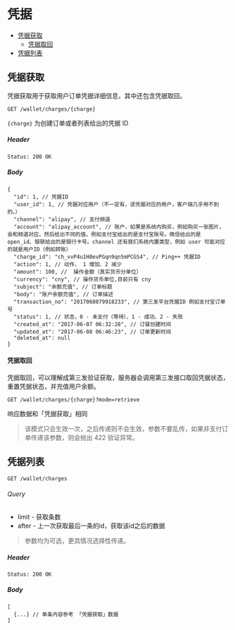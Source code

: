 # 凭据

- [凭据获取](#凭据获取)
    - [凭据取回](#凭据取回)
- [凭据列表](#凭据列表)

## 凭据获取

凭据获取用于获取用户订单凭据详细信息，其中还包含凭据取回。

```
GET /wallet/charges/{charge}
```

`{charge}` 为创建订单或者列表给出的凭据 ID

##### Header

```
Status: 200 OK
```

##### Body

```json5
{
  "id": 1, // 凭据ID
  "user_id": 1, // 凭据对应用户（不一定有，该凭据对应的用户，客户端几乎用不到的。）
  "channel": "alipay", // 支付频道
  "account": "alipay_account", // 账户，如果是系统内购买，例如购买一张图片，会和频道对应，然后给出不同的值，例如支付宝给出的是支付宝账号。微信给出的是 open_id、银联给出的是银行卡号。channel 还有我们系统内置类型，例如 user 可能对应的就是用户ID（例如转账）
  "charge_id": "ch_vvP4u1H0evPGqn9qn5mPCGS4", // Ping++ 凭据ID
  "action": 1, // 动作， 1 增加、2 减少
  "amount": 100, //  操作金额（真实货币分单位）
  "currency": "cny", // 操作货币单位,目前只有 cny 
  "subject": "余额充值", // 订单标题
  "body": "账户余额充值", // 订单描述
  "transaction_no": "2017060879918233", // 第三发平台凭据ID 例如支付宝订单号
  "status": 1, // 状态，0 - 未支付（等待）、1 - 成功、2 - 失败
  "created_at": "2017-06-07 06:32:28", // 订餐创建时间
  "updated_at": "2017-06-08 06:46:23", // 订单更新时间
  "deleted_at": null
}
```

#### 凭据取回

凭据取回，可以理解成第三发验证获取，服务器会调用第三发接口取回凭据状态，重置凭据状态，并充值用户余额。

```
GET /wallet/charges/{charge}?mode=retrieve
```

响应数据和「凭据获取」相同

> 该模式只会生效一次，之后传递则不会生效，参数不要乱传，如果非支付订单传递该参数，则会抛出 422 验证异常。


## 凭据列表

```
GET /wallet/charges
```

###### Query

- limit - 获取条数
- after - 上一次获取最后一条的id，获取该id之后的数据

> 参数均为可选，更具情况选择性传递。

##### Header

```
Status: 200 OK
```

##### Body

```json5
[
  {...} // 单条内容参考 「凭据获取」数据
]
```
